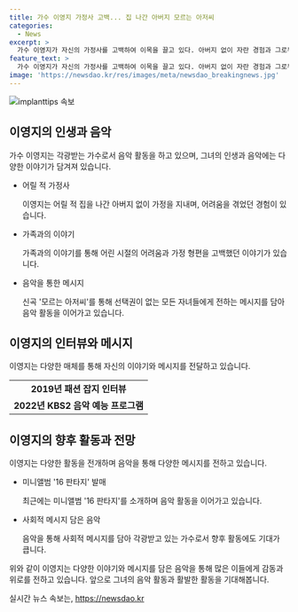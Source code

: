 ```yaml
---
title: 가수 이영지 가정사 고백... 집 나간 아버지 모르는 아저씨
categories:
  - News
excerpt: >
  가수 이영지가 자신의 가정사를 고백하여 이목을 끌고 있다. 아버지 없이 자란 경험과 그로부터 영향을 받아 만든 새 앨범 수록곡을 소개하며 가정 내부의 어려움과 행복을 노래한 이야기가 관심을 모으고 있다. 또한, 자신의 어려움을 극복하고 성공한 이야기를 통해 사람들에게 용기와 희망을 전하고 있다. 이는 가정 내 폭력과 어려움을 겪는 이들에게 위로와 용기를 줄 수 있는 긍정적인 메시지로 평가되고 있다. 최근 더 시즌즈에서 선보인 무대와 함께 전달한 메시지 또한 이목을 끄는 요소로 작용하고 있다.
feature_text: >
  가수 이영지가 자신의 가정사를 고백하여 이목을 끌고 있다. 아버지 없이 자란 경험과 그로부터 영향을 받아 만든 새 앨범 수록곡을 소개하며 가정 내부의 어려움과 행복을 노래한 이야기가 관심을 모으고 있다. 또한, 자신의 어려움을 극복하고 성공한 이야기를 통해 사람들에게 용기와 희망을 전하고 있다. 이는 가정 내 폭력과 어려움을 겪는 이들에게 위로와 용기를 줄 수 있는 긍정적인 메시지로 평가되고 있다. 최근 더 시즌즈에서 선보인 무대와 함께 전달한 메시지 또한 이목을 끄는 요소로 작용하고 있다.
image: 'https://newsdao.kr/res/images/meta/newsdao_breakingnews.jpg'
---
```


<p><img src="https://newsdao.kr/res/images/meta/newsdao_breakingnews.jpg" alt="implanttips 속보" /></p>

<h2 data-ke-size="size26">이영지의 인생과 음악</h2>

<p data-ke-size="size16">가수 이영지는 각광받는 가수로서 음악 활동을 하고 있으며, 그녀의 인생과 음악에는 다양한 이야기가 담겨져 있습니다.</p>

<ul>
  <li>어릴 적 가정사</li>
  <p data-ke-size="size16">이영지는 어릴 적 집을 나간 아버지 없이 가정을 지내며, 어려움을 겪었던 경험이 있습니다.</p>
  <li>가족과의 이야기</li>
  <p data-ke-size="size16">가족과의 이야기를 통해 어린 시절의 어려움과 가정 형편을 고백했던 이야기가 있습니다.</p>
  <li>음악을 통한 메시지</li>
  <p data-ke-size="size16">신곡 '모르는 아저씨'를 통해 선택권이 없는 모든 자녀들에게 전하는 메시지를 담아 음악 활동을 이어가고 있습니다.</p>
</ul>

<h2 data-ke-size="size26">이영지의 인터뷰와 메시지</h2>

<p data-ke-size="size16">이영지는 다양한 매체를 통해 자신의 이야기와 메시지를 전달하고 있습니다.</p>

<table>
  <tr>
    <td style="text-align: center; height: 17px;"><b>2019년 패션 잡지 인터뷰</b></td>
  </tr>
  <tr>
    <td style="text-align: center; height: 17px;"><b>2022년 KBS2 음악 예능 프로그램</b></td>
  </tr>
</table>

<h2 data-ke-size="size26">이영지의 향후 활동과 전망</h2>

<p data-ke-size="size16">이영지는 다양한 활동을 전개하며 음악을 통해 다양한 메시지를 전하고 있습니다.</p>

<ul>
  <li>미니앨범 '16 판타지' 발매</li>
  <p data-ke-size="size16">최근에는 미니앨범 '16 판타지'를 소개하며 음악 활동을 이어가고 있습니다.</p>
  <li>사회적 메시지 담은 음악</li>
  <p data-ke-size="size16">음악을 통해 사회적 메시지를 담아 각광받고 있는 가수로서 향후 활동에도 기대가 큽니다.</p>
</ul>

<p data-ke-size="size16">위와 같이 이영지는 다양한 이야기와 메시지를 담은 음악을 통해 많은 이들에게 감동과 위로를 전하고 있습니다. 앞으로 그녀의 음악 활동과 활발한 활동을 기대해봅니다.</p>
실시간 뉴스 속보는, <a href="https://newsdao.kr" rel="dofollow">https://newsdao.kr</a>



